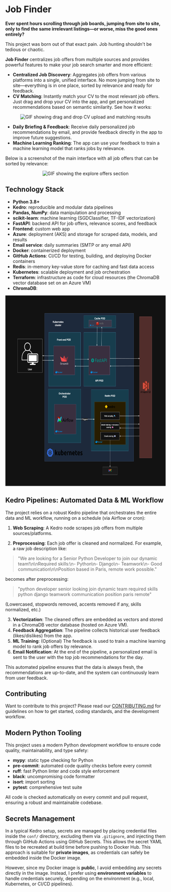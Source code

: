 # Job Finder

**Ever spent hours scrolling through job boards, jumping from site to site, only to find the same irrelevant listings—or worse, miss the good ones entirely?**

This project was born out of that exact pain. Job hunting shouldn't be tedious or chaotic.

**Job Finder** centralizes job offers from multiple sources and provides powerful features to make your job search smarter and more efficient:

- **Centralized Job Discovery**: Aggregates job offers from various platforms into a single, unified interface. No more jumping from site to site—everything is in one place, sorted by relevance and ready for feedback.
- **CV Matching**: Instantly match your CV to the most relevant job offers. Just drag and drop your CV into the app, and get personalized recommendations based on semantic similarity. See how it works:

<div align="center">
  <img src="docs/source/demo-drag-drop.gif"
       alt="GIF showing drag and drop CV upload and matching results"
       height="400"/>
</div>

- **Daily Briefing & Feedback**: Receive daily personalized job recommendations by email, and provide feedback directly in the app to improve future suggestions.
- **Machine Learning Ranking**: The app can use your feedback to train a machine learning model that ranks jobs by relevance.

Below is a screenshot of the main interface with all job offers that can be sorted by relevance:

<div align="center">
  <img src="docs/source/demo-job-offers.gif"
       alt="GIF showing the explore offers section"
       height="400"/>
</div>



## Technology Stack

- **Python 3.8+**
- **Kedro**: reproducible and modular data pipelines
- **Pandas, NumPy**: data manipulation and processing
- **scikit-learn**: machine learning (SGDClassifier, TF-IDF vectorization)
- **FastAPI**: backend API for job offers, relevance scores, and feedback
- **Frontend**: custom web app
- **Azure**: deployment (AKS) and storage for scraped data, models, and results
- **Email service**: daily summaries (SMTP or any email API)
- **Docker**: containerized deployment
- **GitHub Actions**: CI/CD for testing, building, and deploying Docker containers
- **Redis**: in-memory key-value store for caching and fast data access
- **Kubernetes**: scalable deployment and job orchestration
- **Terraform**: infrastructure as code for cloud resources (the ChromaDB vector database set on an Azure VM)
- **ChromaDB**:


<div align="center">
  <img src="docs/source/architecture.png" alt="Architecture Diagram" height="600"/>
</div>


## Kedro Pipelines: Automated Data & ML Workflow

The project relies on a robust Kedro pipeline that orchestrates the entire data and ML workflow, running on a schedule (via Airflow or cron):

1. **Web Scraping**: A Kedro node scrapes job offers from multiple sources/platforms.

2. **Preprocessing**: Each job offer is cleaned and normalized. For example, a raw job description like:

  > "We are looking for a Senior Python Developer to join our dynamic team!\n\nRequired skills:\n- Python\n- Django\n- Teamwork\n- Good communication\n\nPosition based in Paris, remote work possible."

  becomes after preprocessing:

  > "python developer senior looking join dynamic team required skills python django teamwork communication position paris remote"

  (Lowercased, stopwords removed, accents removed if any, skills normalized, etc.)

3. **Vectorization**: The cleaned offers are embedded as vectors and stored in a ChromaDB vector database (hosted on Azure VM).
4. **Feedback Aggregation**: The pipeline collects historical user feedback (likes/dislikes) from the app.
5. **ML Training**: (Optional) The feedback is used to train a machine learning model to rank job offers by relevance.
6. **Email Notification**: At the end of the pipeline, a personalized email is sent to the user with the top job recommendations for the day.

This automated pipeline ensures that the data is always fresh, the recommendations are up-to-date, and the system can continuously learn from user feedback.

## Contributing

Want to contribute to this project? Please read our [CONTRIBUTING.md](CONTRIBUTING.md) for guidelines on how to get started, coding standards, and the development workflow.



## Modern Python Tooling

This project uses a modern Python development workflow to ensure code quality, maintainability, and type safety:

- **mypy**: static type checking for Python
- **pre-commit**: automated code quality checks before every commit
- **ruff**: fast Python linter and code style enforcement
- **black**: uncompromising code formatter
- **isort**: import sorting
- **pytest**: comprehensive test suite

All code is checked automatically on every commit and pull request, ensuring a robust and maintainable codebase.


## Secrets Management

In a typical Kedro setup, secrets are managed by placing credential files inside the `conf/`
directory, excluding them via `.gitignore`, and injecting them through GitHub Actions using
GitHub Secrets. This allows the secret YAML files to be recreated at build time before pushing
to Docker Hub. This approach is suitable for **private images**, as credentials can safely be embedded
inside the Docker image.

However, since my Docker image is **public**, I avoid embedding any secrets directly in the image.
Instead, I prefer using **environment variables** to handle credentials securely, depending on the
environment (e.g., local, Kubernetes, or CI/CD pipelines).
